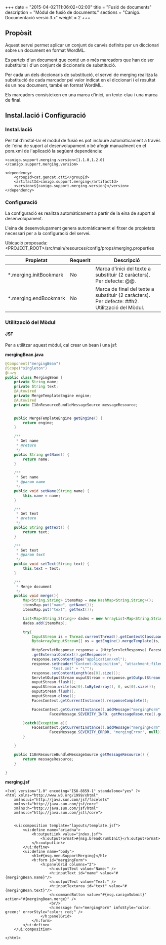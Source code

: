 +++
date        = "2015-04-02T11:06:02+02:00"
title       = "Fusió de documents"
description = "Mòdul de fusió de documents."
sections    = "Canigó. Documentació versió 3.x"
weight      = 2
+++

## Propòsit

Aquest servei permet aplicar un conjunt de canvis definits per un diccionari sobre un document en format WordML.

Es parteix d'un document que conté un o més marcadors que han de ser substituits i d'un conjunt de diccionaris de substitució.

Per cada un dels diccionaris de substitució, el servei de merging realitza la substitució de cada marcador pel valor indicat en el diccionari i el resultat és un nou document, també en format WordML.

Els marcadors consisteixen en una marca d'inici, un texte-clau i una marca de final.

## Instal.lació i Configuració

### Instal.lació

Per tal d'instal-lar el mòdul de fusió es pot incloure automàticament a través de l'eina de suport al desenvolupament o bé afegir manualment en el pom.xml de l'aplicació la següent dependència:

```
<canigo.support.merging.version>[1.1.0,1.2.0)</canigo.support.merging.version>

<dependency>
    <groupId>cat.gencat.ctti</groupId>
    <artifactId>canigo.support.merging</artifactId>
    <version>${canigo.support.merging.version}</version>
</dependency>
```

### Configuració

La configuració es realitza automàticament a partir de la eina de suport al desenvolupament.

L'eina de desenvolupament genera automàticament el fitxer de propietats necessari per a la configuració del servei.

Ubicació proposada: <PROJECT_ROOT>/src/main/resources/config/props/merging.properties

Propietat              | Requerit | Descripció
---------------------- | -------- | ---------------------------------------------------------------------
*.merging.initBookmark | No       | Marca d'inici del texte a substituir (2 caràcters). Per defecte: @@.
*.merging.endBookmark  | No       | Marca de final del texte a substituir (2 caràcters). Per defecte: ##h2. Utilització del Mòdul.

### Utilització del Mòdul

#### JSF

Per a utilitzar aquest mòdul, cal crear un bean i una jsf:

**mergingBean.java**

```java
@Component("mergingBean")
@Scope("singleton")
@Lazy
public class MergingBean {
	private String name;
	private String text;
	@Autowired
	private MergeTemplateEngine engine;
	@Autowired
	private I18nResourceBundleMessageSource messageResource;


	public MergeTemplateEngine getEngine() {
		return engine;
	}

	/**
	 * Get name
	 * @return
	 */
	public String getName() {
		return name;
	}

	/**
	 * Set name
	 * @param name
	 */
	public void setName(String name) {
		this.name = name;
	}

	/**
	 * Get text
	 * @return
	 */
	public String getText() {
		return text;
	}

	/**
	 * Set text
	 * @param text
	 */
	public void setText(String text) {
		this.text = text;
	}

	/**
	 * Merge document
	 */
	public void merge(){
		Map<String,String> itemsMap = new HashMap<String,String>();
		itemsMap.put("name", getName());
		itemsMap.put("text", getText());

		List<Map<String,String>> dades = new ArrayList<Map<String,String>>();
		dades.add(itemsMap);

		try{
			InputStream is = Thread.currentThread().getContextClassLoader().getResourceAsStream("TestDoc.xml");
			ByteArrayOutputStream[] os = getEngine().mergeTemplate(is, dades);

			HttpServletResponse response = (HttpServletResponse) FacesContext.getCurrentInstance()
			.getExternalContext().getResponse();
			response.setContentType("application/xml");
			response.setHeader("Content-Disposition", "attachment;filename=\"" +
			         "test.xml" + "\"");
			response.setContentLength(os[0].size());
			ServletOutputStream ouputStream = response.getOutputStream();
			ouputStream.flush();
			ouputStream.write(os[0].toByteArray(), 0, os[0].size());
			ouputStream.flush();
			ouputStream.close();
			FacesContext.getCurrentInstance().responseComplete();

			FacesContext.getCurrentInstance().addMessage("mergingForm", new FacesMessage(
                    FacesMessage.SEVERITY_INFO, getMessageResource().getMessage("mergingSuccess"), null));

		}catch(Exception e){
			FacesContext.getCurrentInstance().addMessage("mergingForm", new FacesMessage(
	                FacesMessage.SEVERITY_ERROR, "mergingError", null));
		}

	}

	public I18nResourceBundleMessageSource getMessageResource() {
		return messageResource;
	}

}
```  

**merging.jsf**

```
<?xml version="1.0" encoding="ISO-8859-1" standalone="yes" ?>
<html xmlns="http://www.w3.org/1999/xhtml"
	xmlns:ui="http://java.sun.com/jsf/facelets"
	xmlns:f="http://java.sun.com/jsf/core"
	xmlns:h="http://java.sun.com/jsf/html"
	xmlns:c="http://java.sun.com/jstl/core">


	<ui:composition template="layouts/template.jsf">
		<ui:define name="ariadna">
			<h:outputLink value="index.jsf">
				<h:outputFormat>#{msg.breadCrumbInit}</h:outputFormat>
			</h:outputLink>
		</ui:define>
		<ui:define name="body">
			<h1>#{msg.menuSupportMerging}</h1>
			<h:form id="mergingForm">
                <h:panelGrid columns="2">
                	<h:outputText value="Name:" />
                	<h:inputText id="name" value="#{mergingBean.name}"/>
                	<h:outputText value="Text:" />
                	<h:inputTextarea id="text" value="#{mergingBean.text}"/>
                    <h:commandButton value="#{msg.canigoSubmit}" action="#{mergingBean.merge}" />
                    <br/>
                    <h:message for="mergingForm" infoStyle="color: green;" errorStyle="color: red;" />
                </h:panelGrid>
            </h:form>
		</ui:define>
	</ui:composition>

</html>
```

